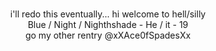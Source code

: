 <p align="center">
<br> i'll redo this eventually... hi welcome to hell/silly
<br> Blue / Night / Nighthshade - He / it - 19
<br> go my other rentry @xXAce0fSpadesXx 
